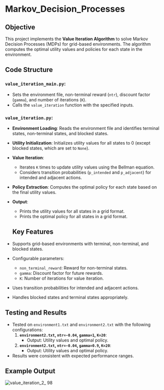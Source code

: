 # Markov_Decision_Processes

## Objective
This project implements the **Value Iteration Algorithm** to solve Markov Decision Processes (MDPs) for grid-based environments. The algorithm computes the optimal utility values and policies for each state in the environment.

## Code Structure

### `value_iteration_main.py`:
- Sets the environment file, non-terminal reward (`ntr`), discount factor (`gamma`), and number of iterations (`K`).
- Calls the `value_iteration` function with the specified inputs.

### `value_iteration.py`:
- **Environment Loading**: Reads the environment file and identifies terminal states, non-terminal states, and blocked states.
- **Utility Initialization**: Initializes utility values for all states to 0 (except blocked states, which are set to `None`).
- **Value Iteration**:
  - Iterates `K` times to update utility values using the Bellman equation.
  - Considers transition probabilities (`p_intended` and `p_adjacent`) for intended and adjacent actions.
- **Policy Extraction**: Computes the optimal policy for each state based on the final utility values.
- **Output**:
  - Prints the utility values for all states in a grid format.
  - Prints the optimal policy for all states in a grid format.
 
  ## Key Features
- Supports grid-based environments with terminal, non-terminal, and blocked states.
- Configurable parameters:
  - `non_terminal_reward`: Reward for non-terminal states.
  - `gamma`: Discount factor for future rewards.
  - `K`: Number of iterations for value iteration.
- Uses transition probabilities for intended and adjacent actions.
- Handles blocked states and terminal states appropriately.

## Testing and Results
- Tested on `environment1.txt` and `environment2.txt` with the following configurations:
  1. **`environment2.txt`, `ntr=-0.04`, `gamma=1`, `K=20`**:
     - Output: Utility values and optimal policy.
  2. **`environment2.txt`, `ntr=-0.04`, `gamma=0.9`, `K=20`**:
     - Output: Utility values and optimal policy.
- Results were consistent with expected performance ranges.

## Example Output
![value_iteration_2_ 98](https://github.com/user-attachments/assets/0b802325-d374-4835-b51d-ff32ace7ba99)

